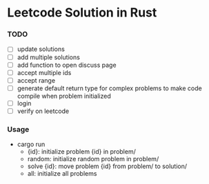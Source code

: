 # Leetcode Solution in Rust

### TODO

- [ ] update solutions
- [ ] add multiple solutions
- [ ] add function to open discuss page
- [ ] accept multiple ids
- [ ] accept range
- [ ] generate default return type for complex problems to make code compile when problem initialized
- [ ] login
- [ ] verify on leetcode

### Usage

- cargo run
    - {id}: initialize problem {id} in problem/
    - random: initialize random problem in problem/
    - solve {id}: move problem {id} from problem/ to solution/
    - all: initialize all problems

